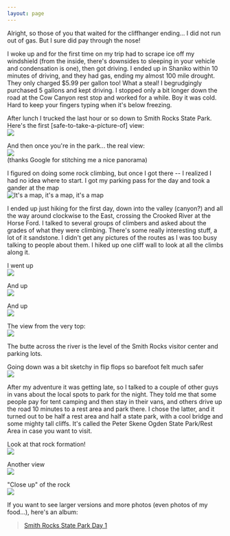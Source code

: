 ```yaml
---
layout: page
---
```

Alright, so those of you that waited for the cliffhanger ending... I did not run out of gas. But I sure did pay through the nose!

I woke up and for the first time on my trip had to scrape ice off my windshield (from the inside, there's downsides to sleeping in your vehicle and condensation is one), then got driving. I ended up in Shaniko within 10 minutes of driving, and they had gas, ending my almost 100 mile drought. They only charged $5.99 per gallon too! What a steal! I begrudgingly purchased 5 gallons and kept driving. I stopped only a bit longer down the road at the Cow Canyon rest stop and worked for a while. Boy it was cold. Hard to keep your fingers typing when it's below freezing.

After lunch I trucked the last hour or so down to Smith Rocks State Park. Here's the first \[safe-to-take-a-picture-of\] view:  
![](https://i.imgur.com/MvqQuRa.jpg)  

And then once you're in the park... the real view:  
![](https://i.imgur.com/DNHUaVE.jpg)  
(thanks Google for stitching me a nice panorama)  

I figured on doing some rock climbing, but once I got there -- I realized I had no idea where to start. I got my parking pass for the day and took a gander at the map  
![It's a map, it's a map, it's a map](https://i.imgur.com/JB0iuy0.jpg)

I ended up just hiking for the first day, down into the valley (canyon?) and all the way around clockwise to the East, crossing the Crooked River at the Horse Ford. I talked to several groups of climbers and asked about the grades of what they were climbing. There's some really interesting stuff, a lot of it sandstone. I didn't get any pictures of the routes as I was too busy talking to people about them. I hiked up one cliff wall to look at all the climbs along it.

I went up  
![](https://i.imgur.com/63MQKh9.jpg)  

And up  
![](https://i.imgur.com/3SGf0so.jpg)  

And up  
![](https://i.imgur.com/LJ7H0hz.jpg)  

The view from the very top:  
![](https://i.imgur.com/rIZBhjw.jpg)  

The butte across the river is the level of the Smith Rocks visitor center and parking lots.

Going down was a bit sketchy in flip flops so barefoot felt much safer  
![](https://i.imgur.com/HnQpcKl.jpg)

After my adventure it was getting late, so I talked to a couple of other guys in vans about the local spots to park for the night. They told me that some people pay for tent camping and then stay in their vans, and others drive up the road 10 minutes to a rest area and park there. I chose the latter, and it turned out to be half a rest area and half a state park, with a cool bridge and some mighty tall cliffs. It's called the Peter Skene Ogden State Park/Rest Area in case you want to visit.

Look at that rock formation!  
![](https://i.imgur.com/biAyIa2.jpg)  

Another view  
![](https://i.imgur.com/BvHwzLh.jpg)  

"Close up" of the rock  
![](https://i.imgur.com/8nzUQij.jpg)  

If you want to see larger versions and more photos (even photos of my food...), here's an album:
<blockquote lang="en"><a href="https://photos.app.goo.gl/NCL47tkqwZ6v7wQS6">Smith Rocks State Park Day 1</a></blockquote>

